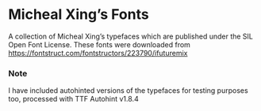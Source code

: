 # Micheal Xing’s Fonts
A collection of Micheal Xing’s typefaces which are published under the SIL Open Font License. These fonts were downloaded from https://fontstruct.com/fontstructors/223790/ifuturemix

### Note
I have included autohinted versions of the typefaces for testing purposes too, processed with TTF Autohint v1.8.4
